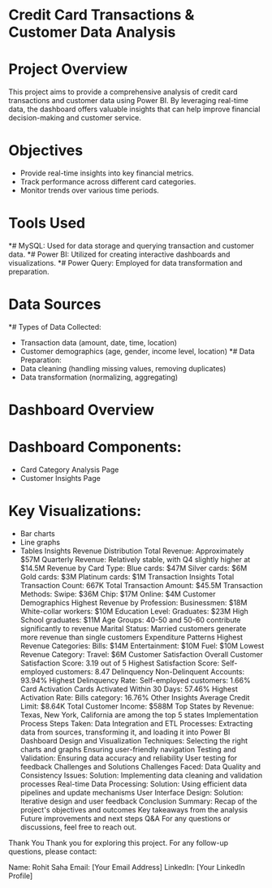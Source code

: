 # Credit Card Transactions & Customer Data Analysis

# Project Overview
This project aims to provide a comprehensive analysis of credit card transactions and customer data using Power BI. By leveraging real-time data, the dashboard offers valuable insights that can help improve financial decision-making and customer service.

# Objectives
* Provide real-time insights into key financial metrics.
* Track performance across different card categories.
* Monitor trends over various time periods.

# Tools Used
*# MySQL: Used for data storage and querying transaction and customer data.
*# Power BI: Utilized for creating interactive dashboards and visualizations.
*# Power Query: Employed for data transformation and preparation.
# Data Sources
*# Types of Data Collected:
* Transaction data (amount, date, time, location)
* Customer demographics (age, gender, income level, location)
*# Data Preparation:
* Data cleaning (handling missing values, removing duplicates)
* Data transformation (normalizing, aggregating)
# Dashboard Overview
# Dashboard Components:
* Card Category Analysis Page
* Customer Insights Page
# Key Visualizations:
* Bar charts
* Line graphs
* Tables
Insights
Revenue Distribution
Total Revenue: Approximately $57M
Quarterly Revenue: Relatively stable, with Q4 slightly higher at $14.5M
Revenue by Card Type:
Blue cards: $47M
Silver cards: $6M
Gold cards: $3M
Platinum cards: $1M
Transaction Insights
Total Transaction Count: 667K
Total Transaction Amount: $45.5M
Transaction Methods:
Swipe: $36M
Chip: $17M
Online: $4M
Customer Demographics
Highest Revenue by Profession:
Businessmen: $18M
White-collar workers: $10M
Education Level:
Graduates: $23M
High School graduates: $11M
Age Groups:
40-50 and 50-60 contribute significantly to revenue
Marital Status:
Married customers generate more revenue than single customers
Expenditure Patterns
Highest Revenue Categories:
Bills: $14M
Entertainment: $10M
Fuel: $10M
Lowest Revenue Category:
Travel: $6M
Customer Satisfaction
Overall Customer Satisfaction Score: 3.19 out of 5
Highest Satisfaction Score:
Self-employed customers: 8.47
Delinquency
Non-Delinquent Accounts: 93.94%
Highest Delinquency Rate:
Self-employed customers: 1.66%
Card Activation
Cards Activated Within 30 Days: 57.46%
Highest Activation Rate:
Bills category: 16.76%
Other Insights
Average Credit Limit: $8.64K
Total Customer Income: $588M
Top States by Revenue:
Texas, New York, California are among the top 5 states
Implementation Process
Steps Taken:
Data Integration and ETL Processes:
Extracting data from sources, transforming it, and loading it into Power BI
Dashboard Design and Visualization Techniques:
Selecting the right charts and graphs
Ensuring user-friendly navigation
Testing and Validation:
Ensuring data accuracy and reliability
User testing for feedback
Challenges and Solutions
Challenges Faced:
Data Quality and Consistency Issues:
Solution: Implementing data cleaning and validation processes
Real-time Data Processing:
Solution: Using efficient data pipelines and update mechanisms
User Interface Design:
Solution: Iterative design and user feedback
Conclusion
Summary:
Recap of the project's objectives and outcomes
Key takeaways from the analysis
Future improvements and next steps
Q&A
For any questions or discussions, feel free to reach out.

Thank You
Thank you for exploring this project. For any follow-up questions, please contact:

Name: Rohit Saha
Email: [Your Email Address]
LinkedIn: [Your LinkedIn Profile]
